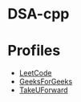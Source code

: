 # DSA-cpp

# Profiles
<ul>
  <li><a href="https://leetcode.com/u/SaumyajeetVarma/">LeetCode</a></li>
  <li><a href="https://www.geeksforgeeks.org/user/saumyajeet0mnn/">GeeksForGeeks</a></li>
  <li><a href="https://takeuforward.org/profile/SV10">TakeUForward</a></li>
</ul>
